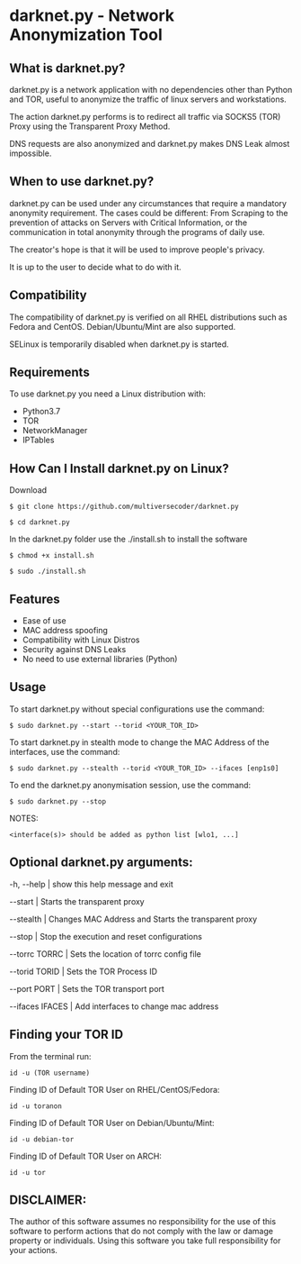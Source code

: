 # darknet.py - Network Anonymization Tool 

## What is darknet.py?

darknet.py is a network application with no dependencies other than Python and TOR, useful to anonymize the traffic of linux servers and workstations. 

The action darknet.py performs is to redirect all traffic via SOCKS5 (TOR) Proxy using the Transparent Proxy Method.

DNS requests are also anonymized and darknet.py makes DNS Leak almost impossible.

## When to use darknet.py?

darknet.py can be used under any circumstances that require a mandatory anonymity requirement. The cases could be different: From Scraping to the prevention of attacks on Servers with Critical Information, or the communication in total anonymity through the programs of daily use.

The creator's hope is that it will be used to improve people's privacy.

It is up to the user to decide what to do with it.

## Compatibility

The compatibility of darknet.py is verified on all RHEL distributions such as Fedora and CentOS. Debian/Ubuntu/Mint are also supported.

SELinux is temporarily disabled when darknet.py is started.

## Requirements

To use darknet.py you need a Linux distribution with:

- Python3.7
- TOR
- NetworkManager
- IPTables

## How Can I Install darknet.py on Linux?
Download

`$ git clone https://github.com/multiversecoder/darknet.py `

`$ cd darknet.py`

In the darknet.py folder use the ./install.sh to install the software

`$ chmod +x install.sh`

`$ sudo ./install.sh`

## Features

- Ease of use
- MAC address spoofing
- Compatibility with Linux Distros
- Security against DNS Leaks
- No need to use external libraries (Python)

## Usage

To start darknet.py without special configurations use the command:
    
`$ sudo darknet.py --start --torid <YOUR_TOR_ID>`
    
To start darknet.py in stealth mode to change the MAC Address of the interfaces, use the command:
    
`$ sudo darknet.py --stealth --torid <YOUR_TOR_ID> --ifaces [enp1s0]`
    
To end the darknet.py anonymisation session, use the command:

`$ sudo darknet.py --stop`

NOTES:
    
    <interface(s)> should be added as python list [wlo1, ...]


## Optional darknet.py arguments:
  
  -h, --help | show this help message and exit

  --start | Starts the transparent proxy

  --stealth | Changes MAC Address and Starts the transparent proxy

  --stop | Stop the execution and reset configurations

  --torrc TORRC | Sets the location of torrc config file

  --torid TORID | Sets the TOR Process ID

  --port PORT | Sets the TOR transport port

  --ifaces IFACES | Add interfaces to change mac address
  
## Finding your TOR ID

From the terminal run:
    
`id -u (TOR username)`
    
Finding ID of Default TOR User on RHEL/CentOS/Fedora:

`id -u toranon`

Finding ID of Default TOR User on Debian/Ubuntu/Mint:

`id -u debian-tor`

Finding ID of Default TOR User on ARCH:

`id -u tor`

## DISCLAIMER:
    
The author of this software assumes no responsibility for the use of this software to perform actions that do not comply with the law or damage property or individuals.
Using this software you take full responsibility for your actions.
